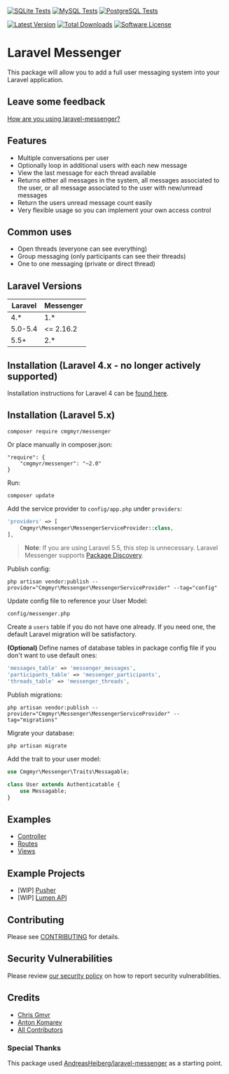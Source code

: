 [![SQLite Tests](https://github.com/cmgmyr/laravel-messenger/actions/workflows/run-tests.yml/badge.svg)](https://github.com/cmgmyr/laravel-messenger/actions/workflows/run-tests.yml)
[![MySQL Tests](https://github.com/cmgmyr/laravel-messenger/actions/workflows/run-tests-mysql.yml/badge.svg)](https://github.com/cmgmyr/laravel-messenger/actions/workflows/run-tests-mysql.yml)
[![PostgreSQL Tests](https://github.com/cmgmyr/laravel-messenger/actions/workflows/run-tests-postgres.yml/badge.svg)](https://github.com/cmgmyr/laravel-messenger/actions/workflows/run-tests-postgres.yml)

[![Latest Version](https://img.shields.io/github/release/cmgmyr/laravel-messenger.svg)](https://github.com/cmgmyr/laravel-messenger/releases)
[![Total Downloads](https://img.shields.io/packagist/dt/cmgmyr/messenger.svg)](https://packagist.org/packages/cmgmyr/messenger)
[![Software License](https://img.shields.io/badge/license-MIT-brightgreen.svg)](LICENSE)

# Laravel Messenger
This package will allow you to add a full user messaging system into your Laravel application.

## Leave some feedback
[How are you using laravel-messenger?](https://github.com/cmgmyr/laravel-messenger/issues/55)

## Features
* Multiple conversations per user
* Optionally loop in additional users with each new message
* View the last message for each thread available
* Returns either all messages in the system, all messages associated to the user, or all message associated to the user with new/unread messages
* Return the users unread message count easily
* Very flexible usage so you can implement your own access control

## Common uses
* Open threads (everyone can see everything)
* Group messaging (only participants can see their threads)
* One to one messaging (private or direct thread)

## Laravel Versions

Laravel | Messenger
--- | ---
4.* | 1.*
5.0-5.4 | <= 2.16.2
5.5+ | 2.*

## Installation (Laravel 4.x - no longer actively supported)
Installation instructions for Laravel 4 can be [found here](https://github.com/cmgmyr/laravel-messenger/tree/v1).

## Installation (Laravel 5.x)
```
composer require cmgmyr/messenger
```

Or place manually in composer.json:

```
"require": {
    "cmgmyr/messenger": "~2.0"
}
```

Run:

```
composer update
```

Add the service provider to `config/app.php` under `providers`:

```php
'providers' => [
    Cmgmyr\Messenger\MessengerServiceProvider::class,
],
```

> **Note**: If you are using Laravel 5.5, this step is unnecessary. Laravel Messenger supports [Package Discovery](https://laravel.com/docs/5.5/packages#package-discovery).

Publish config:

```
php artisan vendor:publish --provider="Cmgmyr\Messenger\MessengerServiceProvider" --tag="config"
```
	
Update config file to reference your User Model:

```
config/messenger.php
```

Create a `users` table if you do not have one already. If you need one, the default Laravel migration will be satisfactory.

**(Optional)** Define names of database tables in package config file if you don't want to use default ones:

```php
'messages_table' => 'messenger_messages',
'participants_table' => 'messenger_participants',
'threads_table' => 'messenger_threads',
```
    
Publish migrations:

```
php artisan vendor:publish --provider="Cmgmyr\Messenger\MessengerServiceProvider" --tag="migrations"
```

Migrate your database:

```
php artisan migrate
```

Add the trait to your user model:

```php
use Cmgmyr\Messenger\Traits\Messagable;

class User extends Authenticatable {
    use Messagable;
}
```

## Examples
* [Controller](https://github.com/cmgmyr/laravel-messenger/tree/master/examples/MessagesController.php)
* [Routes](https://github.com/cmgmyr/laravel-messenger/tree/master/examples/routes.php)
* [Views](https://github.com/cmgmyr/laravel-messenger/tree/master/examples/views)

## Example Projects
* [WIP] [Pusher](https://github.com/cmgmyr/laravel-messenger-pusher-demo)
* [WIP] [Lumen API](https://github.com/cmgmyr/lumen-messenger-api)


## Contributing

Please see [CONTRIBUTING](.github/CONTRIBUTING.md) for details.

## Security Vulnerabilities

Please review [our security policy](../../security/policy) on how to report security vulnerabilities.

## Credits

- [Chris Gmyr](https://github.com/cmgmyr)
- [Anton Komarev](https://github.com/antonkomarev)
- [All Contributors](../../contributors)

### Special Thanks
This package used [AndreasHeiberg/laravel-messenger](https://github.com/AndreasHeiberg/laravel-messenger) as a starting point.
